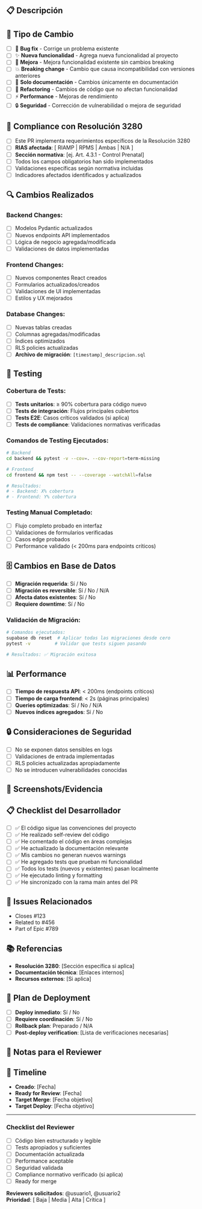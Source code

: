 ## 📋 Descripción
<!-- Descripción clara y concisa de los cambios implementados -->
<!-- ¿Qué problema resuelve este PR? ¿Por qué es necesario? -->

## 🎯 Tipo de Cambio
<!-- Marcar la opción que aplique -->
- [ ] 🐛 **Bug fix** - Corrige un problema existente
- [ ] ✨ **Nueva funcionalidad** - Agrega nueva funcionalidad al proyecto
- [ ] 🔧 **Mejora** - Mejora funcionalidad existente sin cambios breaking
- [ ] 💥 **Breaking change** - Cambio que causa incompatibilidad con versiones anteriores
- [ ] 📝 **Solo documentación** - Cambios únicamente en documentación
- [ ] 🎨 **Refactoring** - Cambios de código que no afectan funcionalidad
- [ ] ⚡ **Performance** - Mejoras de rendimiento
- [ ] 🔒 **Seguridad** - Corrección de vulnerabilidad o mejora de seguridad

## 🏥 Compliance con Resolución 3280
<!-- Marcar solo si aplica a compliance normativo -->
- [ ] Este PR implementa requerimientos específicos de la Resolución 3280
- [ ] **RIAS afectada**: [ RIAMP | RPMS | Ambas | N/A ]
- [ ] **Sección normativa**: [ej. Art. 4.3.1 - Control Prenatal]
- [ ] Todos los campos obligatorios han sido implementados
- [ ] Validaciones específicas según normativa incluidas
- [ ] Indicadores afectados identificados y actualizados

## 🔍 Cambios Realizados
<!-- Lista detallada de los cambios implementados -->

### **Backend Changes**:
- [ ] Modelos Pydantic actualizados
- [ ] Nuevos endpoints API implementados
- [ ] Lógica de negocio agregada/modificada
- [ ] Validaciones de datos implementadas

### **Frontend Changes**:
- [ ] Nuevos componentes React creados
- [ ] Formularios actualizados/creados
- [ ] Validaciones de UI implementadas
- [ ] Estilos y UX mejorados

### **Database Changes**:
- [ ] Nuevas tablas creadas
- [ ] Columnas agregadas/modificadas
- [ ] Índices optimizados
- [ ] RLS policies actualizadas
- [ ] **Archivo de migración**: `[timestamp]_descripcion.sql`

## 🧪 Testing
<!-- Información detallada sobre testing -->

### **Cobertura de Tests**:
- [ ] **Tests unitarios**: ≥ 90% cobertura para código nuevo
- [ ] **Tests de integración**: Flujos principales cubiertos
- [ ] **Tests E2E**: Casos críticos validados (si aplica)
- [ ] **Tests de compliance**: Validaciones normativas verificadas

### **Comandos de Testing Ejecutados**:
```bash
# Backend
cd backend && pytest -v --cov=. --cov-report=term-missing

# Frontend  
cd frontend && npm test -- --coverage --watchAll=false

# Resultados:
# - Backend: X% cobertura
# - Frontend: Y% cobertura
```

### **Testing Manual Completado**:
- [ ] Flujo completo probado en interfaz
- [ ] Validaciones de formularios verificadas
- [ ] Casos edge probados
- [ ] Performance validado (< 200ms para endpoints críticos)

## 🗄️ Cambios en Base de Datos
<!-- Solo si aplica -->
- [ ] **Migración requerida**: Sí / No
- [ ] **Migración es reversible**: Sí / No / N/A
- [ ] **Afecta datos existentes**: Sí / No
- [ ] **Requiere downtime**: Sí / No

### **Validación de Migración**:
```bash
# Comandos ejecutados:
supabase db reset  # Aplicar todas las migraciones desde cero
pytest -v         # Validar que tests siguen pasando

# Resultados: ✅ Migración exitosa
```

## 📊 Performance
<!-- Solo si hay cambios que afectan performance -->
- [ ] **Tiempo de respuesta API**: < 200ms (endpoints críticos)
- [ ] **Tiempo de carga frontend**: < 2s (páginas principales)
- [ ] **Queries optimizadas**: Sí / No / N/A
- [ ] **Nuevos índices agregados**: Sí / No

## 🔒 Consideraciones de Seguridad
<!-- Solo si hay implicaciones de seguridad -->
- [ ] No se exponen datos sensibles en logs
- [ ] Validaciones de entrada implementadas
- [ ] RLS policies actualizadas apropiadamente
- [ ] No se introducen vulnerabilidades conocidas

## 📸 Screenshots/Evidencia
<!-- Capturas de pantalla si hay cambios visuales -->
<!-- GIFs o videos para funcionalidades complejas -->

## 📋 Checklist del Desarrollador
<!-- Lista de verificación antes de solicitar review -->
- [ ] ✅ El código sigue las convenciones del proyecto
- [ ] ✅ He realizado self-review del código
- [ ] ✅ He comentado el código en áreas complejas
- [ ] ✅ He actualizado la documentación relevante
- [ ] ✅ Mis cambios no generan nuevos warnings
- [ ] ✅ He agregado tests que prueban mi funcionalidad
- [ ] ✅ Todos los tests (nuevos y existentes) pasan localmente
- [ ] ✅ He ejecutado linting y formatting
- [ ] ✅ He sincronizado con la rama main antes del PR

## 🔗 Issues Relacionados
<!-- Enlaces a issues que este PR cierra o está relacionado -->
- Closes #123
- Related to #456
- Part of Epic #789

## 📚 Referencias
<!-- Documentación relevante -->
- **Resolución 3280**: [Sección específica si aplica]
- **Documentación técnica**: [Enlaces internos]
- **Recursos externos**: [Si aplica]

## 🎯 Plan de Deployment
<!-- Consideraciones especiales para el deploy -->
- [ ] **Deploy inmediato**: Sí / No
- [ ] **Requiere coordinación**: Sí / No
- [ ] **Rollback plan**: Preparado / N/A
- [ ] **Post-deploy verification**: [Lista de verificaciones necesarias]

## 💬 Notas para el Reviewer
<!-- Información adicional que puede ser útil durante el code review -->
<!-- Áreas específicas donde necesitas feedback -->
<!-- Decisiones arquitectónicas tomadas y su justificación -->

## 📅 Timeline
<!-- Si hay consideraciones de tiempo específicas -->
- **Creado**: [Fecha]
- **Ready for Review**: [Fecha]
- **Target Merge**: [Fecha objetivo]
- **Target Deploy**: [Fecha objetivo]

---

### **Checklist del Reviewer** 
<!-- Para ser usado por quien hace el code review -->
- [ ] Código bien estructurado y legible
- [ ] Tests apropiados y suficientes
- [ ] Documentación actualizada
- [ ] Performance aceptable
- [ ] Seguridad validada
- [ ] Compliance normativo verificado (si aplica)
- [ ] Ready for merge

**Reviewers solicitados**: @usuario1, @usuario2  
**Prioridad**: [ Baja | Media | Alta | Crítica ]